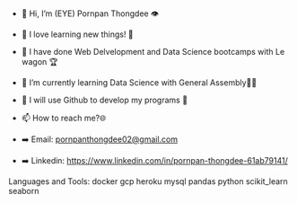 - 👋 Hi, I’m (EYE) Pornpan Thongdee 👁
- 👀 I love learning new things! 🧠
- 🌱 I have done Web Delvelopment and Data Science bootcamps with Le wagon 🏆
- 🌱 I’m currently learning Data Science with General Assembly👩‍💻
- 💞️ I will use Github to develop my programs 🦾

- 📫 How to reach me?🌐 

- ➡️ Email: pornpanthongdee02@gmail.com 
- ➡️ Linkedin: https://www.linkedin.com/in/pornpan-thongdee-61ab79141/

Languages and Tools:
  docker  gcp  heroku  mysql  pandas   python  scikit_learn  seaborn  


<!---
Pornpanthongdee/Pornpanthongdee is a ✨ special ✨ repository because its `README.md` (this file) appears on your GitHub profile.
You can click the Preview link to take a look at your changes.
--->
